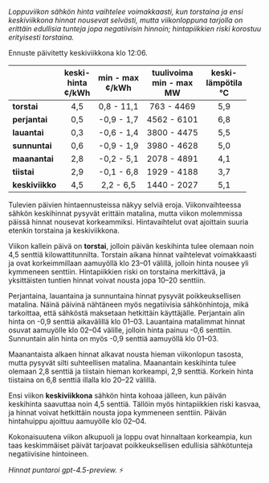*Loppuviikon sähkön hinta vaihtelee voimakkaasti, kun torstaina ja ensi keskiviikkona hinnat nousevat selvästi, mutta viikonloppuna tarjolla on erittäin edullisia tunteja jopa negatiivisin hinnoin; hintapiikkien riski korostuu erityisesti torstaina.*

Ennuste päivitetty keskiviikkona klo 12:06.

|              | keski-<br>hinta<br>¢/kWh | min - max<br>¢/kWh | tuulivoima<br>min - max<br>MW | keski-<br>lämpötila<br>°C |
|:-------------|:------------------------:|:-------------------:|:----------------------------:|:--------------------------:|
| **torstai**  |           4,5            |     0,8 - 11,1      |          763 - 4469          |            5,9             |
| **perjantai**|           0,5            |    -0,9 - 1,7       |         4562 - 6101          |            6,8             |
| **lauantai** |           0,3            |    -0,6 - 1,4       |         3800 - 4475          |            5,5             |
| **sunnuntai**|           0,6            |    -0,9 - 1,9       |         3980 - 4628          |            5,0             |
| **maanantai**|           2,8            |    -0,2 - 5,1       |         2078 - 4891          |            4,1             |
| **tiistai**  |           2,9            |    -0,1 - 6,8       |         1929 - 4188          |            3,7             |
| **keskiviikko**|         4,5            |     2,2 - 6,5       |         1440 - 2027          |            5,1             |

Tulevien päivien hintaennusteissa näkyy selviä eroja. Viikonvaihteessa sähkön keskihinnat pysyvät erittäin matalina, mutta viikon molemmissa päissä hinnat nousevat korkeammiksi. Hintavaihtelut ovat ajoittain suuria etenkin torstaina ja keskiviikkona.

Viikon kallein päivä on **torstai**, jolloin päivän keskihinta tulee olemaan noin 4,5 senttiä kilowattitunnilta. Torstain aikana hinnat vaihtelevat voimakkaasti ja ovat korkeimmillaan aamuyöllä klo 23–01 välillä, jolloin hinta nousee yli kymmeneen senttiin. Hintapiikkien riski on torstaina merkittävä, ja yksittäisten tuntien hinnat voivat nousta jopa 10–20 senttiin.

Perjantaina, lauantaina ja sunnuntaina hinnat pysyvät poikkeuksellisen matalina. Näinä päivinä nähtäneen myös negatiivisia sähkönhintoja, mikä tarkoittaa, että sähköstä maksetaan hetkittäin käyttäjälle. Perjantain alin hinta on -0,9 senttiä aikavälillä klo 01–03. Lauantaina matalimmat hinnat osuvat aamuyölle klo 02–04 välille, jolloin hinta painuu -0,6 senttiin. Sunnuntain alin hinta on myös -0,9 senttiä aamuyöllä klo 01–03.

Maanantaista alkaen hinnat alkavat nousta hieman viikonlopun tasosta, mutta pysyvät silti suhteellisen matalina. Maanantain keskihinta tulee olemaan 2,8 senttiä ja tiistain hieman korkeampi, 2,9 senttiä. Korkein hinta tiistaina on 6,8 senttiä illalla klo 20–22 välillä.

Ensi viikon **keskiviikkona** sähkön hinta kohoaa jälleen, kun päivän keskihinta saavuttaa noin 4,5 senttiä. Tällöin myös hintapiikkien riski kasvaa, ja hinnat voivat hetkittäin nousta jopa kymmeneen senttiin. Päivän hintahuippu ajoittuu aamuyölle klo 02–04.

Kokonaisuutena viikon alkupuoli ja loppu ovat hinnaltaan korkeampia, kun taas keskimmäiset päivät tarjoavat poikkeuksellisen edullisia sähkötunteja negatiivisine hintoineen.

*Hinnat puntaroi gpt-4.5-preview.* ⚡
